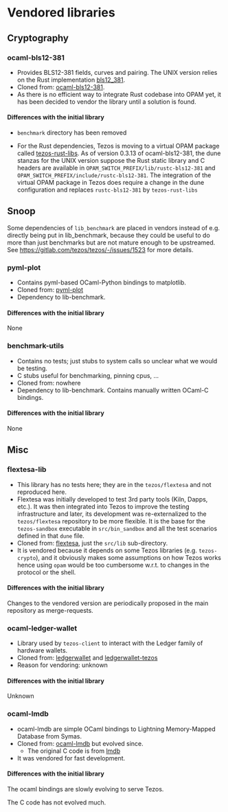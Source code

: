 # Vendored libraries

## Cryptography

### ocaml-bls12-381
- Provides BLS12-381 fields, curves and pairing. The UNIX version relies on the Rust
  implementation [bls12_381](https://github.com/zkcrypto/bls12_381).
- Cloned from: [ocaml-bls12-381](https://gitlab.com/dannywillems/ocaml-bls12-381).
- As there is
  no efficient way to integrate Rust codebase into OPAM yet, it has been decided
  to vendor the library until a solution is found.

#### Differences with the initial library

- `benchmark` directory has been removed

- For the Rust dependencies, Tezos is moving to a virtual OPAM package called
  [tezos-rust-libs](https://gitlab.com/tezos/tezos-rust-libs). As of version
  0.3.13 of ocaml-bls12-381, the dune stanzas for the UNIX version suppose the
  Rust static library and C headers are available in
  `OPAM_SWITCH_PREFIX/lib/rustc-bls12-381` and
  `OPAM_SWITCH_PREFIX/include/rustc-bls12-381`. The integration of the virtual
  OPAM package in Tezos does require a change in the dune configuration and
  replaces `rustc-bls12-381` by `tezos-rust-libs`


## Snoop

Some dependencies of `lib_benchmark` are placed in vendors instead of e.g.
directly
being put in lib_benchmark, because they could be useful to do more than just
benchmarks but are not mature enough to be upstreamed. See <https://gitlab.com/tezos/tezos/-/issues/1523>
for more details.

### pyml-plot
- Contains pyml-based OCaml-Python bindings to matplotlib.
- Cloned from: [pyml-plot](https://gitlab.com/igarnier/pyml-plot)
- Dependency to lib-benchmark.

#### Differences with the initial library
None

### benchmark-utils
- Contains no tests; just stubs to system calls so unclear what we would be testing.
- C stubs useful for benchmarking, pinning cpus, ...
- Cloned from: nowhere
- Dependency to lib-benchmark. Contains manually written OCaml-C bindings.

#### Differences with the initial library
None

## Misc

### flextesa-lib
- This library has no tests here; they are in the `tezos/flextesa` and not reproduced here.
- Flextesa was initially developed to test 3rd party tools (Kiln, Dapps, etc.).
  It was then integrated into Tezos to improve the testing infrastructure and
  later, its development was re-externalized to the `tezos/flextesa` repository
  to be more flexible. It is the base for the `tezos-sandbox` executable in
  `src/bin_sandbox` and all the test scenarios defined in that `dune` file.
- Cloned from: [flextesa](https://gitlab.com/tezos/flextesa), just the `src/lib`
  sub-directory.
- It is vendored because it
  depends on some Tezos libraries (e.g. `tezos-crypto`), and it obviously makes
  some assumptions on how Tezos works hence using `opam` would be too cumbersome
  w.r.t. to changes in the protocol or the shell.

#### Differences with the initial library

Changes to the vendored version are periodically proposed in the main repository
as merge-requests.

### ocaml-ledger-wallet
- Library used by `tezos-client` to interact with the Ledger family of hardware
  wallets.
- Cloned from: [ledgerwallet](https://opam.ocaml.org/packages/ledgerwallet/)
  and [ledgerwallet-tezos](https://opam.ocaml.org/packages/ledgerwallet-tezos/)
- Reason for vendoring: unknown

#### Differences with the initial library
Unknown

### ocaml-lmdb

- ocaml-lmdb are simple OCaml bindings to Lightning Memory-Mapped Database from
  Symas.
- Cloned from: [ocaml-lmdb](https://github.com/vbmithr/ocaml-lmdb) but evolved
  since.
  + The original C code is from [lmdb](https://github.com/LMDB/lmdb)
- It was vendored for fast development.

#### Differences with the initial library

The ocaml bindings are slowly evolving to serve Tezos.

The C code has not evolved much.
